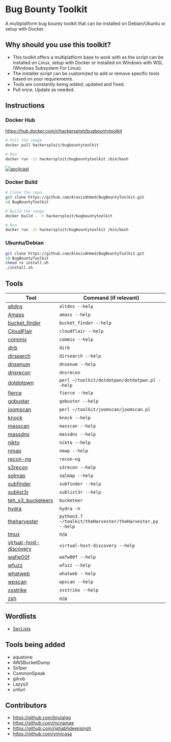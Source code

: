 # Bug Bounty Toolkit

A multiplatform bug bounty toolkit that can be installed on Debian/Ubuntu or setup with Docker.

## Why should you use this toolkit?

- This toolkit offers a multiplatform base to work with as the script can be installed on Linux, setup with Docker or installed on Windows with WSL (Windows Subsystem For Linux).
- The installer script can be customized to add or remove specific tools based on your requirements.
- Tools are constantly being added, updated and fixed.
- Pull once. Update as needed.

## Instructions

### Docker Hub

https://hub.docker.com/r/hackersploit/bugbountytoolkit

```bash
# Pull the image
docker pull hackersploit/bugbountytoolkit

# Run
docker run -it hackersploit/bugbountytoolkit /bin/bash
```

[![asciicast](https://asciinema.org/a/sMorBlA5yzTIwfdiWzdRR3yEh.svg)](https://asciinema.org/a/sMorBlA5yzTIwfdiWzdRR3yEh)

### Docker Build

```bash
# Clone the repo
git clone https://github.com/AlexisAhmed/BugBountyToolkit.git
cd BugBountyToolkit

# Build the image
docker build . -t hackersploit/bugbountytoolkit

# Run
docker run -it hackersploit/bugbountytoolkit /bin/bash
```

### Ubuntu/Debian

```bash
git clone https://github.com/AlexisAhmed/BugBountyToolkit.git
cd BugBountyToolkit
chmod +x install.sh
./install.sh
```

## Tools

| Tool | Command (if relevant) |
| --- | --- |
| [altdns](https://github.com/infosec-au/altdns) | `altdns --help` |
| [Amass](https://github.com/OWASP/Amass) | `amass --help` |
| [bucket_finder](https://github.com/AlexisAhmed/bucket_finder) | `bucket_finder --help` |
| [CloudFlair](https://github.com/christophetd/CloudFlair) | `cloudflair --help` |
| [commix](https://github.com/commixproject/commix) | `commix --help` |
| [dirb](https://tools.kali.org/web-applications/dirb) | `dirb` |
| [dirsearch](https://github.com/maurosoria/dirsearch) | `dirsearch --help` |
| [dnsenum](https://github.com/fwaeytens/dnsenum) | `dnsenum --help` |
| [dnsrecon](https://tools.kali.org/information-gathering/dnsrecon) | `dnsrecon` |
| [dotdotpwn](https://github.com/wireghoul/dotdotpwn) | `perl ~/toolkit/dotdotpwn/dotdotpwn.pl --help` |
| [fierce](https://github.com/mschwager/fierce) | `fierce --help` |
| [gobuster](https://github.com/OJ/gobuster) | `gobuster --help` |
| [joomscan](https://github.com/rezasp/joomscan) | `perl ~/toolkit/joomscan/joomscan.pl` |
| [knock](https://github.com/guelfoweb/knock) | `knock --help` |
| [masscan](https://github.com/robertdavidgraham/masscan) | `masscan --help` |
| [massdns](https://github.com/blechschmidt/massdns) | `massdns --help` |
| [nikto](https://tools.kali.org/information-gathering/nikto) | `nikto --help` |
| [nmap](https://nmap.org/) | `nmap --help` |
| [recon-ng](https://github.com/lanmaster53/recon-ng) | `recon-ng` |
| [s3recon](https://s3recon.readthedocs.io/en/latest/) | `s3recon --help` |
| [sqlmap](http://sqlmap.org/) | `sqlmap --help` |
| [subfinder](https://github.com/projectdiscovery/subfinder) | `subfinder --help` |
| [sublist3r](https://github.com/aboul3la/Sublist3r) | `sublist3r --help` |
| [teh_s3_bucketeers](https://github.com/tomdev/teh_s3_bucketeers) | `bucketeer` |
| [hydra](https://tools.kali.org/password-attacks/hydra) | `hydra -h` |
| [theharvester](https://tools.kali.org/information-gathering/theharvester) | `python3.7 ~/toolkit/theHarvester/theHarvester.py --help` |
| [tmux](https://github.com/tmux/tmux/wiki) | n/a |
| [virtual-host-discovery](https://github.com/AlexisAhmed/virtual-host-discovery) | `virtual-host-discovery --help` |
| [wafw00f](https://github.com/enablesecurity/wafw00f) | `wafw00f --help` |
| [wfuzz](https://wfuzz.readthedocs.io/en/latest/) | `wfuzz --help` |
| [whatweb](https://github.com/urbanadventurer/WhatWeb) | `whatweb --help` |
| [wpscan](https://github.com/wpscanteam/wpscan) | `wpscan --help` |
| [xsstrike](https://github.com/s0md3v/XSStrike) | `xsstrike --help` |
| [zsh](https://ohmyz.sh/) | n/a |

## Wordlists

- [SecLists](https://github.com/danielmiessler/SecLists)

## Tools being added

- aquatone
- AWSBucketDump
- Sn1per
- CommonSpeak
- gitrob
- Lazys3
- unfurl

## Contributors

- https://github.com/brutalgg
- https://github.com/mcnamee
- https://github.com/rishabhdeepsingh
- https://github.com/vimicasa

